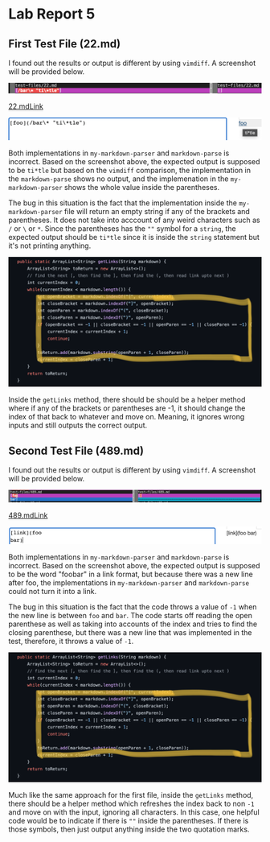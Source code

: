 # **Lab Report 5**
## First Test File (22.md)
I found out the results or output is different by using `vimdiff`. A screenshot will be provided below.

![22Photos](LR5Photos/22.png)

[22.mdLink](https://github.com/nidhidhamnani/markdown-parser/blob/main/test-files/22.md)

![22Expected](LR5Photos/expected22.png)

Both implementations in `my-markdown-parser` and `markdown-parse` is incorrect. Based on the screenshot above, the expected output is supposed to be `ti*tle` but based on the `vimdiff` comparison, the implementation in the `markdown-parse` shows no output, and the implemenation in the `my-markdown-parser` shows the whole value inside the parentheses.

The bug in this situation is the fact that the implementation inside the `my-markdown-parser` file will return an empty string if any of the brackets and parentheses. It does not take into acccount of any weird characters such as `/` or `\` or `*`. Since the parentheses has the `""` symbol for a `string`, the expected output should be `ti*tle` since it is inside the `string` statement but it's not printing anything.

![screenShot](LR5Photos/screenshot.png)

Inside the `getLinks` method, there should be should be a helper method where if any of the brackets or parentheses are -1, it should change the index of that back to whatever and move on. Meaning, it ignores wrong inputs and still outputs the correct output.

## Second Test File (489.md)
I found out the results or output is different by using `vimdiff`. A screenshot will be provided below.

![489Photos](LR5Photos/489.png)

[489.mdLink](https://github.com/nidhidhamnani/markdown-parser/blob/main/test-files/489.md)

![489Expected](LR5Photos/expected489.png)

Both implementations in `my-markdown-parser` and `markdown-parse` is incorrect. Based on the screenshot above, the expected output is supposed to be the word "foobar" in a link format, but because there was a new line after foo, the implementations in `my-markdown-parser` and `markdown-parse` could not turn it into a link.

The bug in this situation is the fact that the code throws a value of `-1` when the new line is between `foo` and `bar`. The code starts off reading the open parenthese as well as taking into accounts of the index and tries to find the closing parenthese, but there was a new line that was implemented in the test, therefore, it throws a value of `-1`.

![screenShot](LR5Photos/screenshot.png)

Much like the same approach for the first file, inside the `getLinks` method, there should be a helper method which refreshes the index back to non `-1` and move on with the input, ignoring all characters. In this case, one helpful code would be to indicate if there is `""` inside the parentheses. If there is those symbols, then just output anything inside the two quotation marks. 